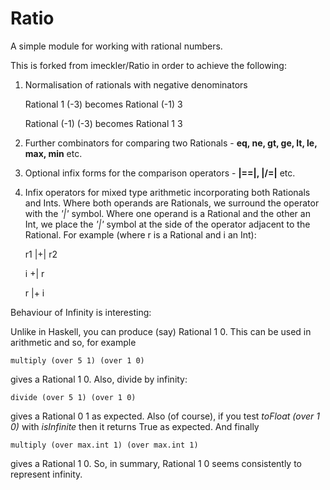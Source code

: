 # Ratio

A simple module for working with rational numbers.

This is forked from imeckler/Ratio in order to achieve the following:

1.  Normalisation of rationals with negative denominators

    Rational 1 (-3) becomes Rational (-1) 3
    
    Rational (-1) (-3) becomes Rational 1 3
    
2.  Further combinators for comparing two Rationals - __eq, ne, gt, ge, lt, le, max, min__ etc.

3.  Optional infix forms for the comparison operators - __|==|, |/=|__ etc.

4.  Infix operators for mixed type arithmetic incorporating both Rationals and Ints.  Where both operands are Rationals, we surround the operator with the _'|'_ symbol.  Where one operand is a Rational and the other an Int, we place the _'|'_ symbol at the side of the operator adjacent to the Rational.  For example (where r is a Rational and i an Int):

    r1 |+| r2
    
    i +| r
    
    r |+ i


Behaviour of Infinity is interesting:

Unlike in Haskell, you can produce (say) Rational 1 0.  This can be used in arithmetic and so, for example

    multiply (over 5 1) (over 1 0)
    
gives a Rational 1 0.  Also, divide by infinity:

    divide (over 5 1) (over 1 0)
    
gives a Rational 0 1 as expected.  Also (of course), if you test _toFloat (over 1 0)_ with _isInfinite_ then it returns True as expected.  And finally

    multiply (over max.int 1) (over max.int 1)
    
gives a Rational 1 0.  So, in summary, Rational 1 0 seems consistently to represent infinity. 

